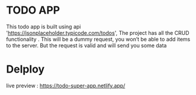 # TODO APP

This todo app is built using api 'https://jsonplaceholder.typicode.com/todos', The project has all the CRUD functionality . This will be a dummy request, you won’t be able to add items to the server. But the request is valid and will send you some data

# Delploy

live preview : https://todo-super-app.netlify.app/
